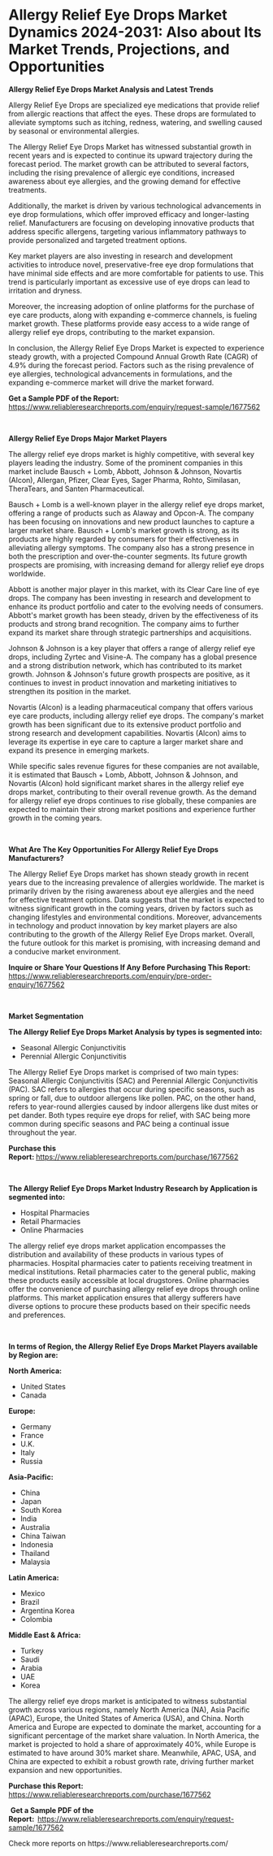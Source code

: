 <p><h1>Allergy Relief Eye Drops Market Dynamics 2024-2031: Also about Its Market Trends, Projections, and Opportunities</h1></p><p><strong>Allergy Relief Eye Drops Market Analysis and Latest Trends</strong></p>
<p><p>Allergy Relief Eye Drops are specialized eye medications that provide relief from allergic reactions that affect the eyes. These drops are formulated to alleviate symptoms such as itching, redness, watering, and swelling caused by seasonal or environmental allergies.</p><p>The Allergy Relief Eye Drops Market has witnessed substantial growth in recent years and is expected to continue its upward trajectory during the forecast period. The market growth can be attributed to several factors, including the rising prevalence of allergic eye conditions, increased awareness about eye allergies, and the growing demand for effective treatments.</p><p>Additionally, the market is driven by various technological advancements in eye drop formulations, which offer improved efficacy and longer-lasting relief. Manufacturers are focusing on developing innovative products that address specific allergens, targeting various inflammatory pathways to provide personalized and targeted treatment options.</p><p>Key market players are also investing in research and development activities to introduce novel, preservative-free eye drop formulations that have minimal side effects and are more comfortable for patients to use. This trend is particularly important as excessive use of eye drops can lead to irritation and dryness.</p><p>Moreover, the increasing adoption of online platforms for the purchase of eye care products, along with expanding e-commerce channels, is fueling market growth. These platforms provide easy access to a wide range of allergy relief eye drops, contributing to the market expansion.</p><p>In conclusion, the Allergy Relief Eye Drops Market is expected to experience steady growth, with a projected Compound Annual Growth Rate (CAGR) of 4.9% during the forecast period. Factors such as the rising prevalence of eye allergies, technological advancements in formulations, and the expanding e-commerce market will drive the market forward.</p></p>
<p><strong>Get a Sample PDF of the Report:&nbsp;</strong> <a href="https://www.reliableresearchreports.com/enquiry/request-sample/1677562">https://www.reliableresearchreports.com/enquiry/request-sample/1677562</a></p>
<p>&nbsp;</p>
<p><strong>Allergy Relief Eye Drops Major Market Players</strong></p>
<p><p>The allergy relief eye drops market is highly competitive, with several key players leading the industry. Some of the prominent companies in this market include Bausch + Lomb, Abbott, Johnson & Johnson, Novartis (Alcon), Allergan, Pfizer, Clear Eyes, Sager Pharma, Rohto, Similasan, TheraTears, and Santen Pharmaceutical.</p><p>Bausch + Lomb is a well-known player in the allergy relief eye drops market, offering a range of products such as Alaway and Opcon-A. The company has been focusing on innovations and new product launches to capture a larger market share. Bausch + Lomb's market growth is strong, as its products are highly regarded by consumers for their effectiveness in alleviating allergy symptoms. The company also has a strong presence in both the prescription and over-the-counter segments. Its future growth prospects are promising, with increasing demand for allergy relief eye drops worldwide.</p><p>Abbott is another major player in this market, with its Clear Care line of eye drops. The company has been investing in research and development to enhance its product portfolio and cater to the evolving needs of consumers. Abbott's market growth has been steady, driven by the effectiveness of its products and strong brand recognition. The company aims to further expand its market share through strategic partnerships and acquisitions.</p><p>Johnson & Johnson is a key player that offers a range of allergy relief eye drops, including Zyrtec and Visine-A. The company has a global presence and a strong distribution network, which has contributed to its market growth. Johnson & Johnson's future growth prospects are positive, as it continues to invest in product innovation and marketing initiatives to strengthen its position in the market.</p><p>Novartis (Alcon) is a leading pharmaceutical company that offers various eye care products, including allergy relief eye drops. The company's market growth has been significant due to its extensive product portfolio and strong research and development capabilities. Novartis (Alcon) aims to leverage its expertise in eye care to capture a larger market share and expand its presence in emerging markets.</p><p>While specific sales revenue figures for these companies are not available, it is estimated that Bausch + Lomb, Abbott, Johnson & Johnson, and Novartis (Alcon) hold significant market shares in the allergy relief eye drops market, contributing to their overall revenue growth. As the demand for allergy relief eye drops continues to rise globally, these companies are expected to maintain their strong market positions and experience further growth in the coming years.</p></p>
<p>&nbsp;</p>
<p><strong>What Are The Key Opportunities For Allergy Relief Eye Drops Manufacturers?</strong></p>
<p><p>The Allergy Relief Eye Drops market has shown steady growth in recent years due to the increasing prevalence of allergies worldwide. The market is primarily driven by the rising awareness about eye allergies and the need for effective treatment options. Data suggests that the market is expected to witness significant growth in the coming years, driven by factors such as changing lifestyles and environmental conditions. Moreover, advancements in technology and product innovation by key market players are also contributing to the growth of the Allergy Relief Eye Drops market. Overall, the future outlook for this market is promising, with increasing demand and a conducive market environment.</p></p>
<p><strong>Inquire or Share Your Questions If Any Before Purchasing This Report:</strong> <a href="https://www.reliableresearchreports.com/enquiry/pre-order-enquiry/1677562">https://www.reliableresearchreports.com/enquiry/pre-order-enquiry/1677562</a></p>
<p>&nbsp;</p>
<p><strong>Market Segmentation</strong></p>
<p><strong>The Allergy Relief Eye Drops Market Analysis by types is segmented into:</strong></p>
<p><ul><li>Seasonal Allergic Conjunctivitis</li><li>Perennial Allergic Conjunctivitis</li></ul></p>
<p><p>The Allergy Relief Eye Drops market is comprised of two main types: Seasonal Allergic Conjunctivitis (SAC) and Perennial Allergic Conjunctivitis (PAC). SAC refers to allergies that occur during specific seasons, such as spring or fall, due to outdoor allergens like pollen. PAC, on the other hand, refers to year-round allergies caused by indoor allergens like dust mites or pet dander. Both types require eye drops for relief, with SAC being more common during specific seasons and PAC being a continual issue throughout the year.</p></p>
<p><strong>Purchase this Report:&nbsp;</strong><a href="https://www.reliableresearchreports.com/purchase/1677562">https://www.reliableresearchreports.com/purchase/1677562</a></p>
<p>&nbsp;</p>
<p><strong>The Allergy Relief Eye Drops Market Industry Research by Application is segmented into:</strong></p>
<p><ul><li>Hospital Pharmacies</li><li>Retail Pharmacies</li><li>Online Pharmacies</li></ul></p>
<p><p>The allergy relief eye drops market application encompasses the distribution and availability of these products in various types of pharmacies. Hospital pharmacies cater to patients receiving treatment in medical institutions. Retail pharmacies cater to the general public, making these products easily accessible at local drugstores. Online pharmacies offer the convenience of purchasing allergy relief eye drops through online platforms. This market application ensures that allergy sufferers have diverse options to procure these products based on their specific needs and preferences.</p></p>
<p>&nbsp;</p>
<p><strong>In terms of Region, the Allergy Relief Eye Drops Market Players available by Region are:</strong></p>
<p>
    <p> <strong> North America: </strong>
        <ul>
            <li>United States</li>
            <li>Canada</li>
        </ul>
        </p> 
    <p> <strong> Europe: </strong>
        <ul>
            <li>Germany</li>
            <li>France</li>
            <li>U.K.</li>
            <li>Italy</li>
            <li>Russia</li>
        </ul>
        </p> 
    <p> <strong> Asia-Pacific: </strong>
        <ul>
            <li>China</li>
            <li>Japan</li>
            <li>South Korea</li>
            <li>India</li>
            <li>Australia</li>
            <li>China Taiwan</li>
            <li>Indonesia</li>
            <li>Thailand</li>
            <li>Malaysia</li>
        </ul>
        </p> 
    <p> <strong> Latin America: </strong>
        <ul>
            <li>Mexico</li>
            <li>Brazil</li>
            <li>Argentina Korea</li>
            <li>Colombia</li>
        </ul>
        </p> 
    <p> <strong> Middle East & Africa: </strong>
        <ul>
            <li>Turkey</li>
            <li>Saudi</li>
            <li>Arabia</li>
            <li>UAE</li>
            <li>Korea</li>
        </ul>
    </p>
    </p>
<p><p>The allergy relief eye drops market is anticipated to witness substantial growth across various regions, namely North America (NA), Asia Pacific (APAC), Europe, the United States of America (USA), and China. North America and Europe are expected to dominate the market, accounting for a significant percentage of the market share valuation. In North America, the market is projected to hold a share of approximately 40%, while Europe is estimated to have around 30% market share. Meanwhile, APAC, USA, and China are expected to exhibit a robust growth rate, driving further market expansion and new opportunities.</p></p>
<p><strong>Purchase this Report: </strong><a href="https://www.reliableresearchreports.com/purchase/1677562">https://www.reliableresearchreports.com/purchase/1677562</a></p>
<p>&nbsp;<strong>Get a Sample PDF of the Report:&nbsp;&nbsp;</strong><a href="https://www.reliableresearchreports.com/enquiry/request-sample/1677562">https://www.reliableresearchreports.com/enquiry/request-sample/1677562</a></p>
<p><strong></strong></p>
<p>Check more reports on https://www.reliableresearchreports.com/</p>
